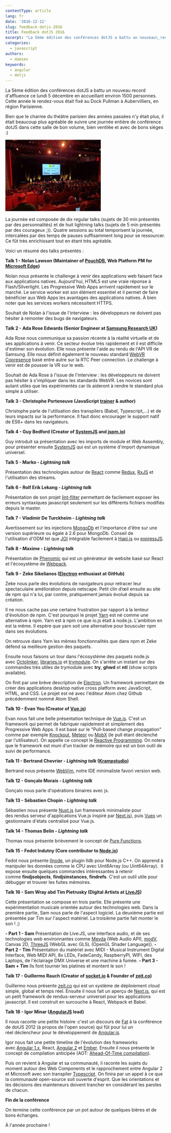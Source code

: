 ```yaml
---
contentType: article
lang: fr
date: '2016-12-12'
slug: feedback-dotjs-2016
title: Feedback dotJS 2016
excerpt: "La 5ème édition des conférences dotJS a battu un nouveau\_record d'affluence ce lundi 5 décembre en\_accueillant environ 1500 personnes. Cette année le rendez-vous était fixé au\_Dock Pullman à Aubervilliers, en région Parisienne."
categories:
  - javascript
authors:
  - damien
keywords:
  - angular
  - dotjs
---
```

La 5ème édition des conférences dotJS a battu un nouveau record d'affluence ce lundi 5 décembre en accueillant environ 1500 personnes. Cette année le rendez-vous était fixé au Dock Pullman à Aubervilliers, en région Parisienne.

Bien que le charme du théâtre parisien des années passées n'y était plus, il était beaucoup plus agréable de suivre une journée entière de conférence dotJS dans cette salle de bon volume, bien ventilée et avec de bons sièges :)

[![dotjs-1](/_assets/articles/2016-12-12-feedback-dotjs-2016/dotjs-1-300x224.jpg)](/_assets/articles/2016-12-12-feedback-dotjs-2016/dotjs-1.jpg)

La journée est composée de dix regular talks (sujets de 30 min présentés par des personnalités) et de huit lightning talks (sujets de 5 min présentés par des courageux ;)). Quatre sessions au total temporisent la journée, intercalées par des temps de pauses suffisamment long pour se ressourcer. Ce fût très enrichissant tout en étant très agréable.

Voici un résumé des talks présentés :

**Talk 1 - Nolan Lawson (Maintainer of [PouchDB](https://pouchdb.com/), Web Platform PM for [Microsoft Edge](https://www.microsoft.com/en-us/windows/microsoft-edge))**

Nolan nous présente le challenge à venir des applications web faisant face aux applications natives. Aujourd'hui, HTML5 est une vraie réponse à Flash/Silverlight. Les Progressive Web Apps arrivent rapidement sur le marché. Le service worker est son élément essentiel et il permet de faire bénéficier aux Web Apps les avantages des applications natives. À bien noter que les services workers nécessitent HTTPS.

Souhait de Nolan à l'issue de l'interview : les développeurs ne doivent pas hésiter à remonter des bugs de navigateurs.

**Talk 2 - Ada Rose Edwards (Senior Engineer at [Samsung Research UK](http://www.samsung.com/us/aboutsamsung/samsung_electronics/business_area/rd_page/))**

Ada Rose nous communique sa passion récente à la réalité virtuelle et de ses applications à venir. Ce secteur évolue très rapidement et il est difficile d'estimer son évolution. Elle nous présente l'aide au rendu de l'API VR de Samsung. Elle nous définit également le nouveau standard [WebVR Copresence](http://smus.com/copresence-webvr/) basé entre autre sur la RTC Peer connection. Le challenge à venir est de pousser la VR sur le web.

Souhait de Ada Rose à l'issue de l'interview : les développeurs ne doivent pas hésiter à s'impliquer dans les standards WebVR. Les novices sont autant utiles que les expérimentés car ils aideront à rendre le standard plus simple à utiliser.

**Talk 3 - Christophe Porteneuve (JavaScript [trainer](http://delicious-insights.com/) & author)**

Christophe parle de l'utilisation des transpilers (Babel, Typescript,...) et de leurs impacts sur la performance. Il faut donc encourager le support natif de ES6+ dans les navigateurs.

**Talk 4 - Guy Bedford (Creator of [SystemJS](https://github.com/systemjs/systemjs) and [jspm.io](http://jspm.io/))**

Guy introduit sa présentation avec les imports de module et Web Assembly, pour présenter ensuite [SystemJS](https://github.com/systemjs/systemjs) qui est un système d'import dynamique universel.

**Talk 5 - Marko - _Lightning talk_**

Présentation des technologies autour de [React](https://facebook.github.io/react/) comme [Redux](http://redux.js.org/), [RxJS](https://github.com/Reactive-Extensions/RxJS) et l'utilisation des streams.

**Talk 6 - Rolf Erik Lekang - _Lightning talk_**

Présentation de son projet [lint-filter](https://github.com/relekang/lint-filter) permettant de facilement exposer les erreurs syntaxiques javascript seulement sur les différents fichiers modifiés depuis le master.

**Talk 7 - Vladimir De Turckheim - _Lightning talk_**

Avertissement sur les injections [MongoDb](https://www.mongodb.com/fr) et l'importance d'être sur une version supérieure ou égale à 2.6 pour MongoDb. Conseil de l'utilisation d'ODM tel que [JOI](https://github.com/hapijs/joi) intégrable facilement à [Hapi.js](https://hapijs.com/) ou [expressJS](http://expressjs.com/fr/).

**Talk 8 - Maxime - _Lightning talk_**

Présentation de [Phenomic](https://github.com/MoOx/phenomic) qui est un générateur de website basé sur React et l'écosystème de [Webpack](https://webpack.github.io/docs/).

**Talk 9 - Zeke Sikelianos ([Electron](http://electron.atom.io/) enthusiast at GitHub)**

Zeke nous parle des évolutions de navigateurs pour retracer leur spectaculaire amélioration depuis netscape. Petit clin d’œil ensuite au site de npm qui n'a lui, par contre, pratiquement jamais évolué depuis sa création.

Il ne nous cache pas une certaine frustration par rapport à la lenteur d'évolution de npm. C'est pourquoi le projet [Yarn](https://github.com/yarnpkg/yarn) est né comme une alternative à npm. Yarn est à npm ce que io.js était à node.js. L'ambition en est la même. Il espère que yarn soit une alternative pour bousculer npm dans ses évolutions.

On retrouve dans Yarn les mêmes fonctionnalités que dans npm et Zeke défend sa meilleure gestion des paquets.

Ensuite nous faisons un tour dans l'écosystème des paquets node.js avec [Octolinker](https://github.com/OctoLinker/browser-extension), [libraries.io](https://libraries.io/) et [trymodule](https://github.com/VictorBjelkholm/trymodule). On s'arrête un instant sur des commandes très utiles de trymodule avec **try**, **ghwd** et **ntl** (show scripts available).

On finit par une brève description de [Electron](http://electron.atom.io/). Un framework permettant de créer des applications desktop native cross platform avec JavaScript, HTML, and CSS. Le projet est né avec l'éditeur Atom chez Github précédemment nommé Atom Shell.

**Talk 10 - Evan You (Creator of [Vue.js](https://vuejs.org/))**

Evan nous fait une belle présentation technique de [Vue.js](https://vuejs.org/). C'est un framework qui permet de fabriquer rapidement et simplement des Progressive Web Apps. Il est basé sur le "Pull-based change propagation" comme par exemple [Knockout](http://knockoutjs.com/), [Meteor](https://www.meteor.com/) ou [MobX](https://github.com/mobxjs/mobx) (le pull étant déclenché par l'utilisateur). On appelle ce concept le [Reactive Programming](https://en.wikipedia.org/wiki/Reactive_programming). On notera que le framework est muni d'un tracker de mémoire qui est un bon outil de suivi de performance.

**Talk 11 - Bertrand Chevrier - _Lightning talk_ ([Krampstudio](https://github.com/krampstudio))**

Bertrand nous présente [WebVim](https://github.com/vim-dist/webvim), notre IDE minimaliste favori version web.

**Talk 12 - Gonçalo Morais - _Lightning talk_**

Gonçalo nous parle d'opérations binaires avec js.

**Talk 13 - Sébastien Chopin - _Lightning talk_**

Sébastien nous présente [Nuxt.js](https://github.com/nuxt/nuxt.js) (un framework minimaliste pour des rendus serveur d'applications Vue.js inspiré par [Next.js](https://zeit.co/blog/next)), puis [Vuex](https://github.com/vuejs/vuex) un gestionnaire d'états centralisé pour Vue.js.

**Talk 14 - Thomas Belin - _Lightning talk_**

Thomas nous présente brièvement le concept de [Pure Functions](https://medium.com/javascript-scene/master-the-javascript-interview-what-is-a-pure-function-d1c076bec976#.n2y832zfz).

**Talk 15 - Fedot Indutny (Core contributor to [Node.js](https://nodejs.org/en/))**

Fedot nous présente [llnode](https://github.com/nodejs/llnode), un plugin lldb pour Node.js C++. On apprend à manipuler les données comme le CPU avec Uint8Array (ou Uint64Array).  Il expose ensuite quelques commandes intéressantes à retenir comme **findjsobjects**, **findjsinstances**, **findrefs**. C'est un outil utile pour débugger et trouver les fuites mémoires.

**Talk 16 - Sam Wray abd Tim Pietrusky (Digital Artists at [LiveJS](http://webvj.ninja/))**

Cette présentation se compose en trois partie. Elle présente une expérimentation musicale orientée autour des technologies web. Dans la première partie, Sam nous parle de l'aspect logiciel. La deuxième partie est présentée par Tim sur l'aspect matériel. La troisième partie fait monter le son ! ;)

**- Part 1 - Sam**
Présentation de Live:JS, une interface audio, et de ses technologies web environnantes comme [Meyda](https://github.com/hughrawlinson/meyda) (Web Audio API), [modV](https://github.com/2xAA/modV), Canvas 2D, [ThreeJS](https://threejs.org/) (WebGL avec GLSL (OpenGL Shader Language)).
**- Part 2 - Tim**
Présentation du matériel avec MIDI - Musical Instrument Digital Interface, Web MIDI API, 8x LEDs, FadeCandy, RaspberryPI, WIFI, des Laptops, de l'éclairage DMX Universe et une machine à fumée.
**- Part 3 - Sam + Tim**
Ils font tourner les platines et montent le son !

**Talk 17 - Guillermo Rauch (Creator of [socket.io](http://socket.io/) & Founder of [zeit.co](https://zeit.co/))**

Guillermo nous présente [zeit.co](https://zeit.co/) qui est un système de déploiement cloud simple, global et temps réel. Ensuite il nous fait un aperçu de [Next.js](https://zeit.co/blog/next), qui est un petit framework de rendus-serveur universel pour les applications javascript. Il est construit en surcouche à React, Webpack et Babel.

**Talk 18 - Igor Minar ([AngularJS](https://angularjs.org/) lead)**

Il nous raconte une petite histoire :c'est un discours de [Fat](https://github.com/fat) à la conférence de dotJS 2012 (à propos de l'open source) qui fût pour lui un réel déclencheur pour le développement de [Angular.js](https://angularjs.org/).

Igor nous fait une petite timeline de l'évolution des frameworks avec [Angular 1.x](https://angularjs.org/), React, [Angular 2](https://angular.io/) et [Ember](http://emberjs.com/). Ensuite il nous présente le concept de compilation anticipée (AOT: [Ahead-Of-Time compilation](https://en.wikipedia.org/wiki/Ahead-of-time_compilation)).

Puis on revient à Angular et sa communauté, il raconte les sujets du moment autour des Web Components et le rapprochement entre Angular 2 et Microsoft avec son transpiler [Typescript](https://www.typescriptlang.org/). On finira par un appel à ce que la communauté open-source soit ouverte d'esprit. Que les orientations et les décisions des mainteneurs doivent trancher en considérant les paroles de chacun.

**Fin de la conférence**

On termine cette conférence par un pot autour de quelques bières et de bons échanges.

À l'année prochaine !
